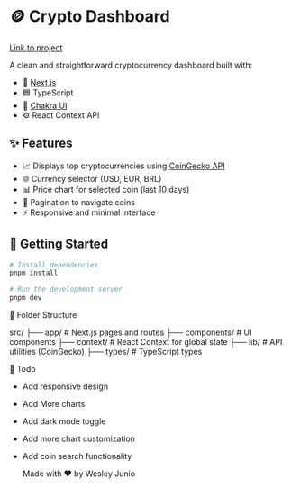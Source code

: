 # 🪙 Crypto Dashboard
[Link to project](https://dash-cryptocoin.vercel.app/)

A clean and straightforward cryptocurrency dashboard built with:

- 🔧 [Next.js](https://nextjs.org/)  
- 🟦 TypeScript  
- 💅 [Chakra UI](https://chakra-ui.com/)  
- ⚙️ React Context API  

## ✨ Features

- 📈 Displays top cryptocurrencies using [CoinGecko API](https://www.coingecko.com/en/api)
- 🌐 Currency selector (USD, EUR, BRL)
- 📊 Price chart for selected coin (last 10 days)
- 🔄 Pagination to navigate coins
- ⚡ Responsive and minimal interface

## 🚀 Getting Started

```bash
# Install dependencies
pnpm install

# Run the development server
pnpm dev
```
📁 Folder Structure

src/
├── app/                # Next.js pages and routes
├── components/         # UI components
├── context/            # React Context for global state
├── lib/                # API utilities (CoinGecko)
├── types/              # TypeScript types


📌 Todo
- Add responsive design

- Add More charts

- Add dark mode toggle

- Add more chart customization

- Add coin search functionality

  Made with ❤️ by Wesley Junio

